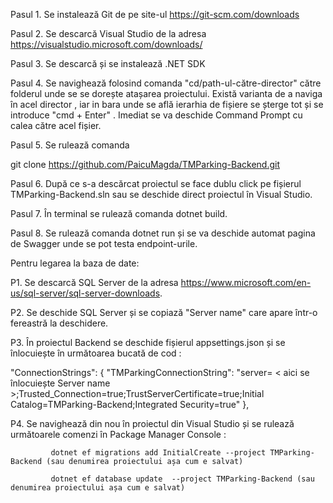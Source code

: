 Pasul 1. Se instalează Git de pe site-ul https://git-scm.com/downloads

Pasul 2. Se descarcă Visual Studio de la adresa https://visualstudio.microsoft.com/downloads/

Pasul 3. Se descarcă și se instalează .NET SDK 

Pasul 4. Se navighează folosind comanda "cd/path-ul-către-director" către folderul unde se se dorește atașarea proiectului.
         Există varianta de a naviga în acel director , iar in bara unde se află ierarhia de fișiere se șterge tot și
         se introduce "cmd + Enter" . Imediat se va deschide Command Prompt cu calea către acel fișier.
         
Pasul 5. Se rulează comanda 

git clone https://github.com/PaicuMagda/TMParking-Backend.git

Pasul 6. După ce s-a descărcat proiectul se face dublu click pe fișierul TMParking-Backend.sln sau se deschide 
         direct proiectul în Visual Studio.
         
Pasul 7. În terminal se rulează comanda dotnet build.

Pasul 8. Se rulează comanda dotnet run și se va deschide automat pagina de Swagger unde se pot testa endpoint-urile.


Pentru legarea la baza de date:

P1. Se descarcă SQL Server de la adresa https://www.microsoft.com/en-us/sql-server/sql-server-downloads.

P2. Se deschide SQL Server și se copiază "Server name" care apare într-o fereastră la deschidere. 

P3. În proiectul Backend se deschide fișierul appsettings.json și se înlocuiește în următoarea bucată de cod : 

  "ConnectionStrings": {
    "TMParkingConnectionString": "server= < aici se înlocuiește Server name >;Trusted_Connection=true;TrustServerCertificate=true;Initial Catalog=TMParking-Backend;Integrated Security=true"
  },

P4. Se navighează din nou în proiectul din Visual Studio și se rulează următoarele comenzi în Package Manager Console :

             dotnet ef migrations add InitialCreate --project TMParking-Backend (sau denumirea proiectului așa cum e salvat) 
             
             dotnet ef database update  --project TMParking-Backend (sau denumirea proiectului așa cum e salvat)
